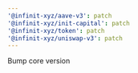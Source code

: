 ```yaml
---
'@infinit-xyz/aave-v3': patch
'@infinit-xyz/init-capital': patch
'@infinit-xyz/token': patch
'@infinit-xyz/uniswap-v3': patch
---
```


Bump core version
